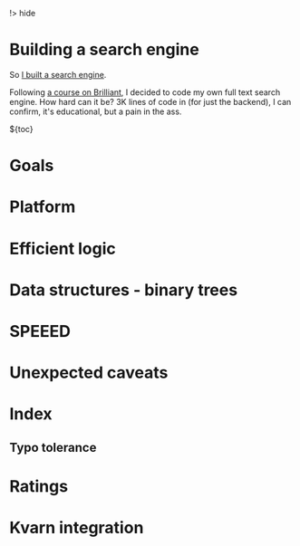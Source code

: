 !> hide

<head>
    <title>Building a search engine</title>
    <meta name="permalinks" content="not-titles"> <!-- part of JS on icelk.dev & kvarn.org, options: disabled|enabled|not-titles -->
    <meta name="description" content="The challenges and strategies of building a full text search engine.">
</head>

# Building a search engine

So [I built a search engine](https://github.com/Icelk/elipdotter).

Following [a course on Brilliant](https://brilliant.org/courses/search-fundamentals/), I decided to code my own full text search engine.
How hard can it be?
3K lines of code in (for just the backend), I can confirm, it's educational, but a pain in the ass.

${toc}

# Goals

# Platform

# Efficient logic

# Data structures - binary trees

# SPEEED

# Unexpected caveats

# Index

## Typo tolerance

# Ratings

# Kvarn integration
